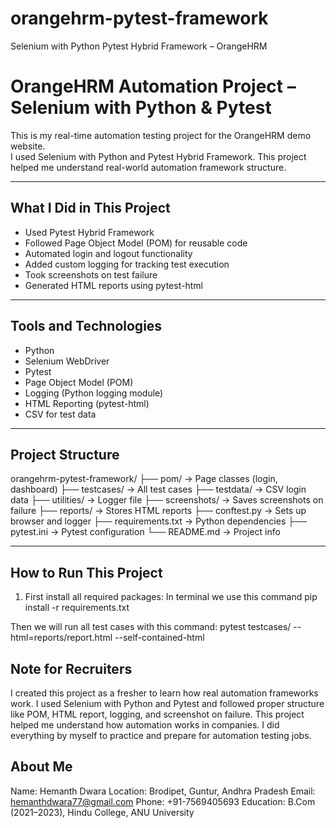 # orangehrm-pytest-framework
Selenium with Python Pytest Hybrid Framework – OrangeHRM


# OrangeHRM Automation Project – Selenium with Python & Pytest

This is my real-time automation testing project for the OrangeHRM demo website.  
I used Selenium with Python and Pytest Hybrid Framework. This project helped me understand real-world automation framework structure.

---

##  What I Did in This Project

- Used Pytest Hybrid Framework
- Followed Page Object Model (POM) for reusable code
- Automated login and logout functionality
- Added custom logging for tracking test execution
- Took screenshots on test failure
- Generated HTML reports using pytest-html

---

##  Tools and Technologies

- Python
- Selenium WebDriver
- Pytest
- Page Object Model (POM)
- Logging (Python logging module)
- HTML Reporting (pytest-html)
- CSV for test data

---

##  Project Structure

orangehrm-pytest-framework/
├── pom/ → Page classes (login, dashboard)
├── testcases/ → All test cases
├── testdata/ → CSV login data
├── utilities/ → Logger file
├── screenshots/ → Saves screenshots on failure
├── reports/ → Stores HTML reports
├── conftest.py → Sets up browser and logger
├── requirements.txt → Python dependencies
├── pytest.ini → Pytest configuration
└── README.md → Project info 


---

##  How to Run This Project

1. First install all required packages:
In terminal we use this command  pip install -r requirements.txt

Then we will run all test cases with this command:
pytest testcases/ --html=reports/report.html --self-contained-html

## Note for Recruiters
I created this project as a fresher to learn how real automation frameworks work.
I used Selenium with Python and Pytest and followed proper structure like POM, HTML report, logging, and screenshot on failure.
This project helped me understand how automation works in companies.
I did everything by myself to practice and prepare for automation testing jobs.

 ## About Me
Name: Hemanth Dwara
Location: Brodipet, Guntur, Andhra Pradesh
Email: hemanthdwara77@gmail.com
Phone: +91-7569405693
Education: B.Com (2021–2023), Hindu College, ANU University

